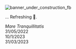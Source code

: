![banner_under_construction_fb](https://user-images.githubusercontent.com/32410574/188499567-9d55b724-8df5-4f56-b083-f9e85b7657b1.png)

...
Refreshing 🌊.

*Mare Tranquillitatis*  
31/05/2022  
10/1/2023  
31/03/2023  
